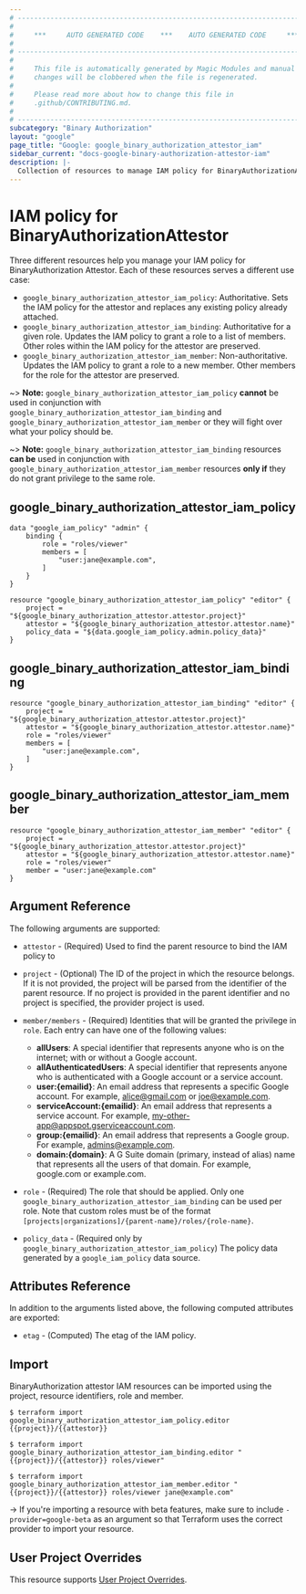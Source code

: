 ```yaml
---
# ----------------------------------------------------------------------------
#
#     ***     AUTO GENERATED CODE    ***    AUTO GENERATED CODE     ***
#
# ----------------------------------------------------------------------------
#
#     This file is automatically generated by Magic Modules and manual
#     changes will be clobbered when the file is regenerated.
#
#     Please read more about how to change this file in
#     .github/CONTRIBUTING.md.
#
# ----------------------------------------------------------------------------
subcategory: "Binary Authorization"
layout: "google"
page_title: "Google: google_binary_authorization_attestor_iam"
sidebar_current: "docs-google-binary-authorization-attestor-iam"
description: |-
  Collection of resources to manage IAM policy for BinaryAuthorizationAttestor
---
```


# IAM policy for BinaryAuthorizationAttestor
Three different resources help you manage your IAM policy for BinaryAuthorization Attestor. Each of these resources serves a different use case:

* `google_binary_authorization_attestor_iam_policy`: Authoritative. Sets the IAM policy for the attestor and replaces any existing policy already attached.
* `google_binary_authorization_attestor_iam_binding`: Authoritative for a given role. Updates the IAM policy to grant a role to a list of members. Other roles within the IAM policy for the attestor are preserved.
* `google_binary_authorization_attestor_iam_member`: Non-authoritative. Updates the IAM policy to grant a role to a new member. Other members for the role for the attestor are preserved.

~> **Note:** `google_binary_authorization_attestor_iam_policy` **cannot** be used in conjunction with `google_binary_authorization_attestor_iam_binding` and `google_binary_authorization_attestor_iam_member` or they will fight over what your policy should be.

~> **Note:** `google_binary_authorization_attestor_iam_binding` resources **can be** used in conjunction with `google_binary_authorization_attestor_iam_member` resources **only if** they do not grant privilege to the same role.



## google\_binary\_authorization\_attestor\_iam\_policy

```hcl
data "google_iam_policy" "admin" {
	binding {
		role = "roles/viewer"
		members = [
			"user:jane@example.com",
		]
	}
}

resource "google_binary_authorization_attestor_iam_policy" "editor" {
	project = "${google_binary_authorization_attestor.attestor.project}"
	attestor = "${google_binary_authorization_attestor.attestor.name}"
	policy_data = "${data.google_iam_policy.admin.policy_data}"
}
```

## google\_binary\_authorization\_attestor\_iam\_binding

```hcl
resource "google_binary_authorization_attestor_iam_binding" "editor" {
	project = "${google_binary_authorization_attestor.attestor.project}"
	attestor = "${google_binary_authorization_attestor.attestor.name}"
	role = "roles/viewer"
	members = [
		"user:jane@example.com",
	]
}
```

## google\_binary\_authorization\_attestor\_iam\_member

```hcl
resource "google_binary_authorization_attestor_iam_member" "editor" {
	project = "${google_binary_authorization_attestor.attestor.project}"
	attestor = "${google_binary_authorization_attestor.attestor.name}"
	role = "roles/viewer"
	member = "user:jane@example.com"
}
```

## Argument Reference

The following arguments are supported:

* `attestor` - (Required) Used to find the parent resource to bind the IAM policy to

* `project` - (Optional) The ID of the project in which the resource belongs.
    If it is not provided, the project will be parsed from the identifier of the parent resource. If no project is provided in the parent identifier and no project is specified, the provider project is used.

* `member/members` - (Required) Identities that will be granted the privilege in `role`.
  Each entry can have one of the following values:
  * **allUsers**: A special identifier that represents anyone who is on the internet; with or without a Google account.
  * **allAuthenticatedUsers**: A special identifier that represents anyone who is authenticated with a Google account or a service account.
  * **user:{emailid}**: An email address that represents a specific Google account. For example, alice@gmail.com or joe@example.com.
  * **serviceAccount:{emailid}**: An email address that represents a service account. For example, my-other-app@appspot.gserviceaccount.com.
  * **group:{emailid}**: An email address that represents a Google group. For example, admins@example.com.
  * **domain:{domain}**: A G Suite domain (primary, instead of alias) name that represents all the users of that domain. For example, google.com or example.com.

* `role` - (Required) The role that should be applied. Only one
    `google_binary_authorization_attestor_iam_binding` can be used per role. Note that custom roles must be of the format
    `[projects|organizations]/{parent-name}/roles/{role-name}`.

* `policy_data` - (Required only by `google_binary_authorization_attestor_iam_policy`) The policy data generated by
  a `google_iam_policy` data source.

## Attributes Reference

In addition to the arguments listed above, the following computed attributes are
exported:

* `etag` - (Computed) The etag of the IAM policy.

## Import

BinaryAuthorization attestor IAM resources can be imported using the project, resource identifiers, role and member.

```
$ terraform import google_binary_authorization_attestor_iam_policy.editor {{project}}/{{attestor}}

$ terraform import google_binary_authorization_attestor_iam_binding.editor "{{project}}/{{attestor}} roles/viewer"

$ terraform import google_binary_authorization_attestor_iam_member.editor "{{project}}/{{attestor}} roles/viewer jane@example.com"
```

-> If you're importing a resource with beta features, make sure to include `-provider=google-beta`
as an argument so that Terraform uses the correct provider to import your resource.

## User Project Overrides

This resource supports [User Project Overrides](https://www.terraform.io/docs/providers/google/guides/provider_reference.html#user_project_override).
